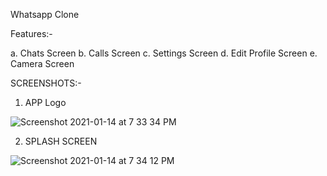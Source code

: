 Whatsapp Clone

Features:-

  a. Chats Screen
  b. Calls Screen
  c. Settings Screen
  d. Edit Profile Screen
  e. Camera Screen

SCREENSHOTS:-


 1. APP Logo

![Screenshot 2021-01-14 at 7 33 34 PM](https://user-images.githubusercontent.com/32734840/104601457-46f2b780-56a0-11eb-88bc-0266351dc267.png)

 2. SPLASH SCREEN
 
![Screenshot 2021-01-14 at 7 34 12 PM](https://user-images.githubusercontent.com/32734840/104601770-a2bd4080-56a0-11eb-8ff0-b191f8260cb1.png)
